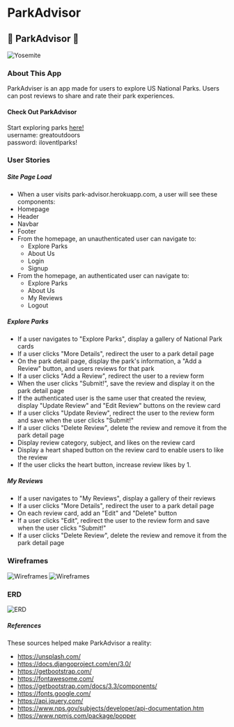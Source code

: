 # ParkAdvisor

## :evergreen_tree: ParkAdvisor :evergreen_tree:
![Yosemite](https://encrypted-tbn0.gstatic.com/images?q=tbn%3AANd9GcRebMjMHDksQyxxfX9yuc-Pa8yp52pKPX8lZaef57ZR7t1HmLzM&usqp=CAU)

### About This App
ParkAdviser is an app made for users to explore US National Parks. Users can post reviews to share and rate their park experiences. 

#### Check Out ParkAdvisor
Start exploring parks [here!](https://park-advisor.herokuapp.com/)  
username: greatoutdoors   
password: iloventlparks!  

### User Stories

##### Site Page Load
* When a user visits park-advisor.herokuapp.com, a user will see these components:
* Homepage
* Header
* Navbar
* Footer
* From the homepage, an unauthenticated user can navigate to:
    * Explore Parks
    * About Us
    * Login
    * Signup
* From the homepage, an authenticated user can navigate to:
    * Explore Parks
    * About Us
    * My Reviews
    * Logout

##### Explore Parks
* If a user navigates to "Explore Parks", display a gallery of National Park cards
* If a user clicks "More Details", redirect the user to a park detail page
* On the park detail page, display the park's information, a "Add a Review" button, and users reviews for that park
* If a user clicks "Add a Review", redirect the user to a review form
* When the user clicks "Submit!", save the review and display it on the park detail page
* If the authenticated user is the same user that created the review, display "Update Review" and "Edit Review" buttons on the review card
* If a user clicks "Update Review", redirect the user to the review form and save when the user clicks "Submit!"
* If a user clicks "Delete Review", delete the review and remove it from the park detail page
* Display review category, subject, and likes on the review card
* Display a heart shaped button on the review card to enable users to like the review
* If the user clicks the heart button, increase review likes by 1.

##### My Reviews
* If a user navigates to "My Reviews", display a gallery of their reviews
* If a user clicks "More Details", redirect the user to a park detail page
* On each review card, add an "Edit" and "Delete" button
* If a user clicks "Edit", redirect the user to the review form and save when the user clicks "Submit!"
* If a user clicks "Delete Review", delete the review and remove it from the park detail page

### Wireframes
![Wireframes](https://i.imgur.com/megqFnh.png)
![Wireframes](https://i.imgur.com/pLnwa3U.png)

### ERD
![ERD](https://i.imgur.com/vpUG1EA.png)

##### References
These sources helped make ParkAdvisor a reality:
* https://unsplash.com/
* https://docs.djangoproject.com/en/3.0/
* https://getbootstrap.com/
* https://fontawesome.com/
* https://getbootstrap.com/docs/3.3/components/
* https://fonts.google.com/
* https://api.jquery.com/
* https://www.nps.gov/subjects/developer/api-documentation.htm
* https://www.npmjs.com/package/popper
